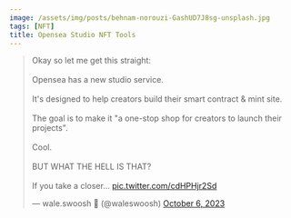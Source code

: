 ```yaml
---
image: /assets/img/posts/behnam-norouzi-GashUD7J8sg-unsplash.jpg
tags: [NFT]
title: Opensea Studio NFT Tools
---
```


<blockquote class="twitter-tweet"><p lang="en" dir="ltr">Okay so let me get this straight:<br><br>Opensea has a new studio service.<br><br>It&#39;s designed to help creators build their smart contract &amp; mint site.<br><br>The goal is to make it &quot;a one-stop shop for creators to launch their projects&quot;.<br><br>Cool.<br><br>BUT WHAT THE HELL IS THAT?<br><br>If you take a closer… <a href="https://t.co/cdHPHjr2Sd">pic.twitter.com/cdHPHjr2Sd</a></p>&mdash; wale.swoosh 🐳 (@waleswoosh) <a href="https://twitter.com/waleswoosh/status/1710248601815765425?ref_src=twsrc%5Etfw">October 6, 2023</a></blockquote> <script async src="https://platform.twitter.com/widgets.js" charset="utf-8"></script>
